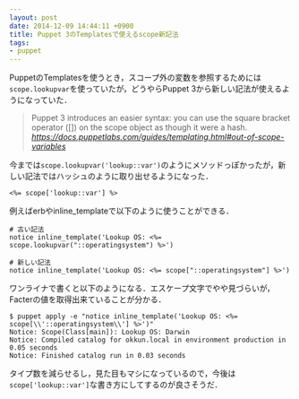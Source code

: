 ```yaml
---
layout: post
date: 2014-12-09 14:44:11 +0900
title: Puppet 3のTemplatesで使えるscope新記法
tags: 
- puppet
---
```

PuppetのTemplatesを使うとき，スコープ外の変数を参照するためには`scope.lookupvar`を使っていたが，どうやらPuppet 3から新しい記法が使えるようになっていた．

> Puppet 3 introduces an easier syntax: you can use the square bracket operator ([]) on the scope object as though it were a hash.  
> _https://docs.puppetlabs.com/guides/templating.html#out-of-scope-variables_

今までは`scope.lookupvar('lookup::var')`のようにメソッドっぽかったが，新しい記法ではハッシュのように取り出せるようになった．

```erb
<%= scope['lookup::var'] %>
```

例えばerbやinline_templateで以下のように使うことができる．

```puppet
# 古い記法
notice inline_template('Lookup OS: <%= scope.lookupvar("::operatingsystem") %>')

# 新しい記法
notice inline_template('Lookup OS: <%= scope["::operatingsystem"] %>')
```

ワンライナで書くと以下のようになる．エスケープ文字でやや見づらいが，Facterの値を取得出来ていることが分かる．

```console
$ puppet apply -e "notice inline_template('Lookup OS: <%= scope[\\'::operatingsystem\\'] %>')"
Notice: Scope(Class[main]): Lookup OS: Darwin
Notice: Compiled catalog for okkun.local in environment production in 0.05 seconds
Notice: Finished catalog run in 0.03 seconds
```

タイプ数を減らせるし，見た目もマシになっているので，今後は`scope['lookup::var']`な書き方にしてするのが良さそうだ．
